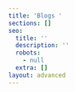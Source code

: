```yaml
---
title: 'Blogs '
sections: []
seo:
  title: ''
  description: ''
  robots:
    - null
  extra: []
layout: advanced
---
```

